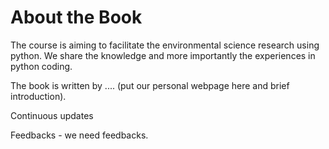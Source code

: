 # About the Book

The course is aiming to facilitate the environmental science research using python. We share the knowledge and more importantly the experiences in python coding.


The book is written by .... (put our personal webpage here and brief introduction).


Continuous updates 


Feedbacks - we need feedbacks.
